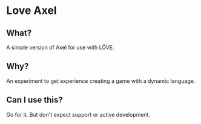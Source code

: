 Love Axel
=========

What?
-----

A simple version of Axel for use with LÖVE.

Why?
----

An experiment to get experience creating a game with a dynamic language.

Can I use this?
---------------

Go for it. But don't expect support or active development.